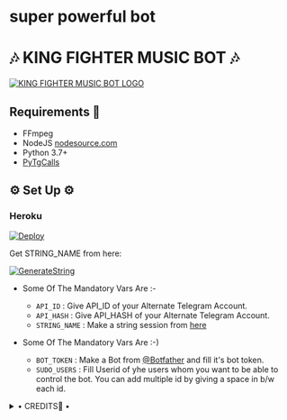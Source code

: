 # super powerful bot 
<h1 align="centre">🎶 KING FIGHTER MUSIC BOT   🎶</h1>

[![KING FIGHTER MUSIC BOT LOGO](https://telegra.ph/file/5bbd6a7a578542ab1fb86.jpg)](https://t.me/Imteyaz_king)

## Requirements 📝

- FFmpeg
- NodeJS [nodesource.com](https://nodesource.com/)
- Python 3.7+
- [PyTgCalls](https://github.com/pytgcalls/pytgcalls)

<h2 align="centre">⚙️ Set Up ⚙️</h3>

<h3 align="centre"> Heroku </h4>

[![Deploy](https://www.herokucdn.com/deploy/button.svg)](https://heroku.com/deploy)

Get STRING_NAME from here:

[![GenerateString](https://img.shields.io/badge/repl.it-generateString-yellowgreen)](https://replit.com/@mdimteyaz/KINGFIGHTERMUSICBOTPROGRAMINGLANGUAGE#main.py)

- Some Of The Mandatory Vars Are :-
   - `API_ID` :  Give API_ID of your Alternate Telegram Account.
   - `API_HASH` :  Give API_HASH of your Alternate Telegram Account.
   - `STRING_NAME` :  Make a string session from [here](https://replit.com/@mdimteyaz/KINGFIGHTERMUSICBOTPROGRAMINGLANGUAGE#main.py)

- Some Of The Mandatory Vars Are :-)
   - `BOT_TOKEN` :  Make a Bot from [@Botfather](https://t.me/botfather) and fill it's bot token.
   - `SUDO_USERS` :  Fill Userid of yhe users whom you want to be able to control the bot. You can add multiple id by giving a space in b/w each id.


<details>

  <summary> • CREDITS👀 • </summary>

- [Imteyaz](https://github.com/Imteyazking): main developer
- [Laky](https://github.com/Laky-64) & [Andrew](https://github.com/AndrewLaneX): PyTgCalls
- [Original Repo](https://github.com/suprojects/CallsMusic)
- [Shinchan](https://t.me/Shinchan7222)
_ [mafia_bot](https://t.me/mafia_bot_support

<\details>
